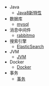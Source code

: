 * Java
  * [Java8新特性](./docs/Java8_新特性.md)
* 数据库
  * [mysql](./docs/mysql.md)
* 消息中间件
  * [rabbitmq](./docs/rabbitmq.md)
* 搜索引擎
  * [ElasticSearch](./docs/elasticsearch.md)
* JVM
  * [JVM](./docs/jvm.md)
* Docker
  * [Docker](./docs/docker.md)
* 事务
  * [事务](./docs/transaction.md)